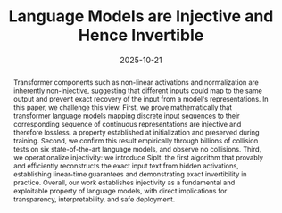 ---
# Documentation: https://wowchemy.com/docs/managing-content/

title: "Language Models are Injective and Hence Invertible"
subtitle: ''
summary: ''
authors:
- Giorgos Nikolaou
- mencattini
- crisostomi
- santilli
- Yannis Panagakis
- rodola


tags: []
categories: []
date: '2025-10-21'
lastmod: 2025-02-27T:26:44
featured: false
draft: false
publication_short: "Preprint"

image:
  caption: ''
  focal_point: 'Center'
  preview_only: false

projects: []
publishDate: '2025-27-02T:26:44'
publication_types:
- '3'
abstract: "Transformer components such as non-linear activations and normalization are inherently non-injective, suggesting that different inputs could map to the same output and prevent exact recovery of the input from a model's representations. In this paper, we challenge this view. First, we prove mathematically that transformer language models mapping discrete input sequences to their corresponding sequence of continuous representations are injective and therefore lossless, a property established at initialization and preserved during training. Second, we confirm this result empirically through billions of collision tests on six state-of-the-art language models, and observe no collisions. Third, we operationalize injectivity: we introduce SipIt, the first algorithm that provably and efficiently reconstructs the exact input text from hidden activations, establishing linear-time guarantees and demonstrating exact invertibility in practice. Overall, our work establishes injectivity as a fundamental and exploitable property of language models, with direct implications for transparency, interpretability, and safe deployment."

links:
- name: arXiv
  url : https://arxiv.org/abs/2510.15511

publication: '*ArXiv preprint*'
---